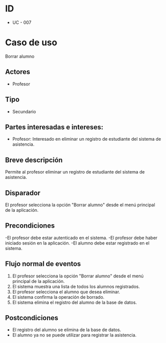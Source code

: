 # ID
- UC - 007

# Caso de uso

Borrar alumno
## Actores
- Profesor
  
## Tipo
- Secundario

## Partes interesadas e intereses:
- Profesor: Interesado en eliminar un registro de estudiante del sistema de asistencia.

## Breve descripción
Permite al profesor eliminar un registro de estudiante del sistema de asistencia.

## Disparador
El profesor selecciona la opción "Borrar alumno" desde el menú principal de la aplicación.

## Precondiciones
-El profesor debe estar autenticado en el sistema.
-El profesor debe haber iniciado sesión en la aplicación.
-El alumno debe estar registrado en el sistema.

## Flujo normal de eventos
1. El profesor selecciona la opción "Borrar alumno" desde el menú principal de la aplicación.
2. El sistema muestra una lista de todos los alumnos registrados.
3. El profesor selecciona el alumno que desea eliminar.
4. El sistema confirma la operación de borrado.
5. El sistema elimina el registro del alumno de la base de datos.

## Postcondiciones
- El registro del alumno se elimina de la base de datos.
- El alumno ya no se puede utilizar para registrar la asistencia.
